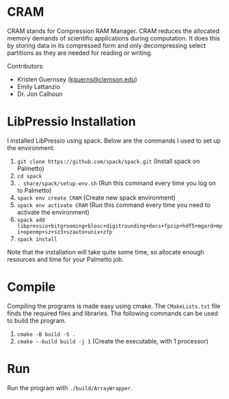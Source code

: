 # CRAM
CRAM stands for Compression RAM Manager. CRAM reduces the allocated memory demands of scientific applications during computation. It does this by storing data in its compressed form and only decompressing select partitions as they are needed for reading or writing.

Contributors:

- Kristen Guernsey (kguerns@clemson.edu)
- Emily Lattanzio
- Dr. Jon Calhoun

# LibPressio Installation
I installed LibPressio using spack. Below are the commands I used to set up the environment.

1. ```git clone https://github.com/spack/spack.git``` (Install spack on Palmetto)
2. ```cd spack```
3. ```. share/spack/setup-env.sh``` (Run this command every time you log on to Palmetto)
4. ```spack env create CRAM``` (Create new spack environment)
5. ```spack env activate CRAM``` (Run this command every time you need to activate the environment)
6. ```spack add libpressio+bitgrooming+blosc+digitrounding+docs+fpzip+hdf5+mgard+mpi+openmp+sz+sz3+szauto+unix+zfp```
7. ```spack install```

Note that the installation will take quite some time, so allocate enough resources and time for your Palmetto job.

# Compile
Compiling the programs is made easy using cmake. The ```CMakeLists.txt``` file finds the required files and libraries. The following commands can be used to build the program.

1. ```cmake -B build -S .```
2. ```cmake --build build -j 1``` (Create the executable, with 1 processor)

# Run
Run the program with ```./build/ArrayWrapper```.
